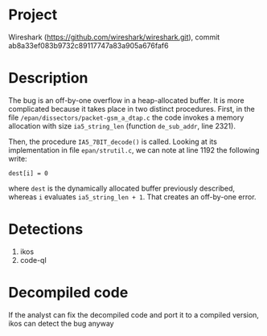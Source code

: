 # Project 

Wireshark (https://github.com/wireshark/wireshark.git), commit ab8a33ef083b9732c89117747a83a905a676faf6

# Description

The bug is an off-by-one overflow in a heap-allocated buffer. It is more complicated because it takes place in two distinct procedures. First, in the file ```/epan/dissectors/packet-gsm_a_dtap.c``` the code invokes a memory allocation with size ```ia5_string_len``` (function ```de_sub_addr```, line 2321).

Then, the procedure ```IA5_7BIT_decode()``` is called. Looking at its implementation in file ```epan/strutil.c```, we can note at line 1192 the following write:

	dest[i] = 0

where ```dest``` is the dynamically allocated buffer previously described, whereas ```i``` evaluates ```ia5_string_len + 1```. That creates an off-by-one error.

# Detections

1. ikos
2. code-ql

# Decompiled code

If the analyst can fix the decompiled code and port it to a compiled version, ikos can detect the bug anyway
